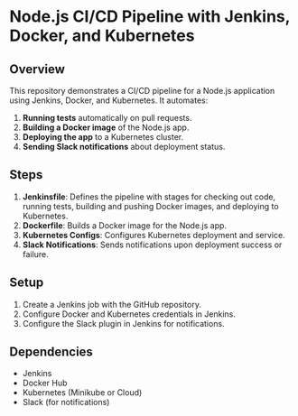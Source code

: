 # Node.js CI/CD Pipeline with Jenkins, Docker, and Kubernetes

## Overview

This repository demonstrates a CI/CD pipeline for a Node.js application using Jenkins, Docker, and Kubernetes. It automates:

1. **Running tests** automatically on pull requests.
2. **Building a Docker image** of the Node.js app.
3. **Deploying the app** to a Kubernetes cluster.
4. **Sending Slack notifications** about deployment status.

## Steps

1. **Jenkinsfile**: Defines the pipeline with stages for checking out code, running tests, building and pushing Docker images, and deploying to Kubernetes.
2. **Dockerfile**: Builds a Docker image for the Node.js app.
3. **Kubernetes Configs**: Configures Kubernetes deployment and service.
4. **Slack Notifications**: Sends notifications upon deployment success or failure.

## Setup

1. Create a Jenkins job with the GitHub repository.
2. Configure Docker and Kubernetes credentials in Jenkins.
3. Configure the Slack plugin in Jenkins for notifications.

## Dependencies

- Jenkins
- Docker Hub
- Kubernetes (Minikube or Cloud)
- Slack (for notifications)
